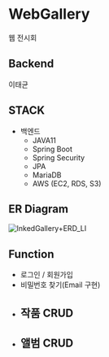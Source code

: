   
# WebGallery
  
웹 전시회

## Backend 
이태균

## STACK
- 백엔드
  - JAVA11
  - Spring Boot
  - Spring Security
  - JPA
  - MariaDB
  - AWS (EC2, RDS, S3)
  
## ER Diagram
  
![InkedGallery+ERD_LI](https://user-images.githubusercontent.com/84495814/140073836-1499ae05-ea6a-40d8-b256-18ab6a04c780.jpg)

## Function
- 로그인 / 회원가입
- 비밀번호 찾기(Email 구현)
- 작품 CRUD
  -  
- 앨범 CRUD
  - 




